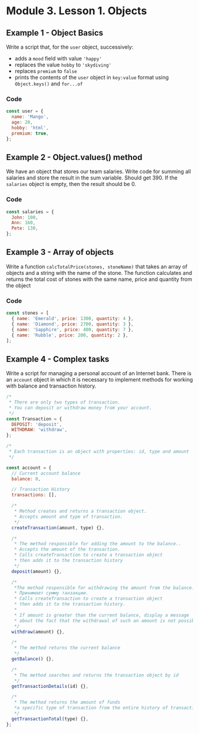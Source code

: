 # Module 3. Lesson 1. Objects

<!-- https://github.com/luxplanjay/js-33-qna/blob/03-%D0%BE%D0%B1%D1%8A%D0%B5%D0%BA%D1%82%D1%8B/js/vehicles.js -->

## Example 1 - Object Basics

Write a script that, for the `user` object, successively:

- adds a `mood` field with value `'happy'`
- replaces the value `hobby` to `'skydiving'`
- replaces `premium` to `false`
- prints the contents of the `user` object in `key:value` format using
  `Object.keys()` and `for...of`

### Code

```js
const user = {
  name: 'Mango',
  age: 20,
  hobby: 'html',
  premium: true,
};
```

## Example 2 - Object.values() method

We have an object that stores our team salaries. Write code for
summing all salaries and store the result in the sum variable. Should
get 390. If the `salaries` object is empty, then the result should be 0.

### Code

```js
const salaries = {
  John: 100,
  Ann: 160,
  Pete: 130,
};
```

## Example 3 - Array of objects

Write a function `calcTotalPrice(stones, stoneName)` that takes an array
of objects and a string with the name of the stone. The function calculates and returns the total cost
of stones with the same name, price and quantity from the object

### Code

```js
const stones = [
  { name: 'Emerald', price: 1300, quantity: 4 },
  { name: 'Diamond', price: 2700, quantity: 3 },
  { name: 'Sapphire', price: 400, quantity: 7 },
  { name: 'Rubble', price: 200, quantity: 2 },
];
```

## Example 4 - Complex tasks

Write a script for managing a personal account of an Internet bank. There is an `account` object
in which it is necessary to implement methods for working with balance and
transaction history.

```js
/*
 * There are only two types of transaction.
 * You can deposit or withdraw money from your account.
 */
const Transaction = {
  DEPOSIT: 'deposit',
  WITHDRAW: 'withdraw',
};

/*
 * Each transaction is an object with properties: id, type and amount
 */

const account = {
  // Current account balance
  balance: 0,

  // Transaction History
  transactions: [],

  /*
   * Method creates and returns a transaction object.
   * Accepts amount and type of transaction.
   */
  createTransaction(amount, type) {},

  /*
   * The method responsible for adding the amount to the balance..
   * Accepts the amount of the transaction.
   * Calls createTransaction to create a transaction object
   * then adds it to the transaction history
   */
  deposit(amount) {},

  /*
   *The method responsible for withdrawing the amount from the balance.
   * Принимает сумму танзакции.
   * Calls createTransaction to create a transaction object
   * then adds it to the transaction history.
   *
   * If amount is greater than the current balance, display a message
   * about the fact that the withdrawal of such an amount is not possible, there are not enough funds.
   */
  withdraw(amount) {},

  /*
   * The method returns the current balance
   */
  getBalance() {},

  /*
   * The method searches and returns the transaction object by id
   */
  getTransactionDetails(id) {},

  /*
   * The method returns the amount of funds
   *a specific type of transaction from the entire history of transactions
   */
  getTransactionTotal(type) {},
};
```
